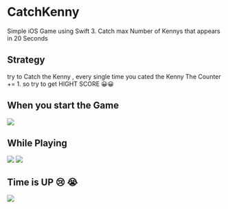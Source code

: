 # CatchKenny
Simple iOS Game using Swift 3. Catch max Number of Kennys that appears in 20 Seconds

## Strategy
try to Catch the Kenny , every single time you cated the Kenny The Counter += 1. 
so try to get HIGHT SCORE 😀😀


## When you start the Game 
![](ScreenShot/1.png)

## While Playing 
![](ScreenShot/2.png) ![](ScreenShot/3.png)

## Time is UP 😢 😭
![](ScreenShot/4.png)